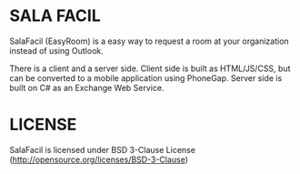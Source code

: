 SALA FACIL===========SalaFacil (EasyRoom) is a easy way to request a room at your organization instead of using Outlook.There is a client and a server side.Client side is built as HTML/JS/CSS, but can be converted to a mobileapplication using PhoneGap.Server side is built on C# as an Exchange Web Service.LICENSE===========SalaFacil is licensed under BSD 3-Clause License(http://opensource.org/licenses/BSD-3-Clause)